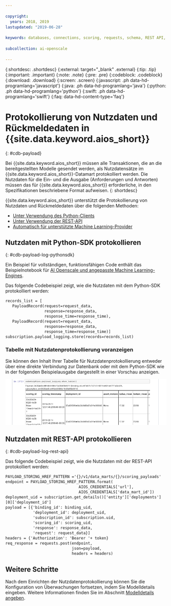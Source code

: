 ```yaml
---

copyright:
  years: 2018, 2019
lastupdated: "2019-06-28"

keywords: databases, connections, scoring, requests, schema, REST API, API

subcollection: ai-openscale

---
```


{:shortdesc: .shortdesc}
{:external: target="_blank" .external}
{:tip: .tip}
{:important: .important}
{:note: .note}
{:pre: .pre}
{:codeblock: .codeblock}
{:download: .download}
{:screen: .screen}
{:javascript: .ph data-hd-programlang='javascript'}
{:java: .ph data-hd-programlang='java'}
{:python: .ph data-hd-programlang='python'}
{:swift: .ph data-hd-programlang='swift'}
{:faq: data-hd-content-type='faq'}

# Protokollierung von Nutzdaten und Rückmeldedaten in {{site.data.keyword.aios_short}}
{: #cdb-payload}

Bei {{site.data.keyword.aios_short}} müssen alle Transaktionen, die an die bereitgestellten Modelle gesendet werden, als Nutzdatensätze im {{site.data.keyword.aios_short}}-Datamart protokolliert werden. Die Nutzdaten für die Ein- und die Ausgabe (Anforderungen und Antworten) müssen das für {{site.data.keyword.aios_short}} erforderliche, in den Spezifikationen beschriebene Format aufweisen. 
{: shortdesc}

{{site.data.keyword.aios_short}} unterstützt die Protokollierung von Nutzdaten und Rückmeldedaten über die folgenden Methoden:

- [Unter Verwendung des Python-Clients](/docs/services/ai-openscale?topic=ai-openscale-cdb-payload#cdb-payload-log-pythonsdk)
- [Unter Verwendung der REST-API](/docs/services/ai-openscale?topic=ai-openscale-cdb-payload#cdb-payload-log-rest-api)
- [Automatisch für unterstützte Machine Learning-Provider](/docs/services/ai-openscale?topic=ai-openscale-fmrk-workaround-pyld-lg)

## Nutzdaten mit Python-SDK protokollieren
{: #cdb-payload-log-pythonsdk}

Ein Beispiel für vollständigen, funktionsfähigen Code enthält das Beispielnotebook für [AI Openscale und angepasste Machine Learning-Engines](https://github.com/pmservice/ai-openscale-tutorials/blob/master/notebooks/AI%20OpenScale%20and%20Custom%20ML%20Engine.ipynb).

Das folgende Codebeispiel zeigt, wie die Nutzdaten mit dem Python-SDK protokolliert werden:

```
records_list = [
   PayloadRecord(request=request_data, 
                 response=response_data,
                 response_time=response_time), 
   PayloadRecord(request=request_data,
                 response=response_data,
                 response_time=response_time)]
subscription.payload_logging.store(records=records_list)
```

### Tabelle mit Nutzdatenprotokollierung voranzeigen

Sie können den Inhalt Ihrer Tabelle für Nutzdatenprotokollierung entweder über eine direkte Verbindung zur Datenbank oder mit dem Python-SDK wie in der folgenden Beispielausgabe dargestellt in einer Vorschau anzeigen. 

![Beispielausgabe der Tabelle für Nutzdatenprotokollierung mit dem Python-SDK](images/wosntbok.png)


## Nutzdaten mit REST-API protokollieren
{: #cdb-payload-log-rest-api}

Das folgende Codebeispiel zeigt, wie die Nutzdaten mit der REST-API protokolliert werden:

```
PAYLOAD_STORING_HREF_PATTERN ='{}/v1/data_marts/{}/scoring_payloads'
endpoint = PAYLOAD_STORING_HREF_PATTERN.format(
                                AIOS_CREDENTIALS['url'], 
                                AIOS_CREDENTIALS['data_mart_id'])
deployment_uid = subscription.get_details()['entity']['deployments'][0]['deployment_id']
payload = [{'binding_id': binding_uid, 
            'deployment_id': deployment_uid,
            'subscription_id': subscription.uid,
            'scoring_id': scoring_uid,
            'response': response_data,
            'request': request_data}]
headers = {'Authorization': 'Bearer '+ token}
req_response = requests.post(endpoint, 
                             json=payload,
                             headers = headers)
```

## Weitere Schritte

Nach dem Einrichten der Nutzdatenprotokollierung können Sie die Konfiguration von Überwachungen fortsetzen, indem Sie Modelldetails eingeben. Weitere Informationen finden Sie im Abschnitt [Modelldetails angeben](/docs/services/ai-openscale?topic=ai-openscale-mo-config#mo-work-model-dets).

